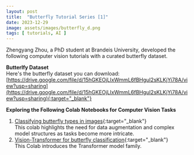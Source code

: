 ```yaml
---
layout: post
title:  "Butterfly Tutorial Series [1]"
date: 2023-12-29
image: assets/images/butterfly_d.png
tags: [ tutorials, AI ]
---
```


Zhengyang Zhou, a PhD student at Brandeis University, developed the following computer vision tutorials with a curated butterfly dataset.

**Butterlfy Dataset**   
Here's the butterfly dataset you can download:   
[https://drive.google.com/file/d/15hGKEOjLIxWmmL6fBHguI2sKLKjYi78A/view?usp=sharing](https://drive.google.com/file/d/15hGKEOjLIxWmmL6fBHguI2sKLKjYi78A/view?usp=sharing){:target="_blank"}


**Exploring the Following Colab Notebooks for Computer Vision Tasks**     

1. [Classifying butterfly types in images](https://drive.google.com/file/d/1HfjGaiEI0TrF9AA0BbL57Bi8QUfucSmx/view?usp=sharing){:target="_blank"}   
This colab highlights the need for data augmentation and complex model structures as tasks become more intricate.
2. [Vision-Transformer for butterfly classification](https://drive.google.com/file/d/1Pz9JI-RmBeBoHFpDt7k48zFknb5Dhk14/view?usp=sharing){:target="_blank"}   
This Colab introduces the Transformer model family.

